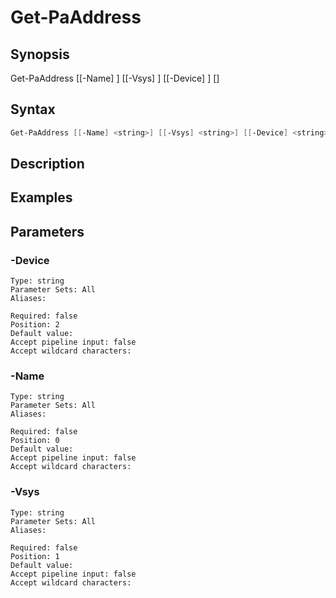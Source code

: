 # Get-PaAddress

## Synopsis


Get-PaAddress [[-Name] <string>] [[-Vsys] <string>] [[-Device] <string>] [<CommonParameters>]


## Syntax


```powershell
Get-PaAddress [[-Name] <string>] [[-Vsys] <string>] [[-Device] <string>] 
```

## Description


## Examples

## Parameters

### -Device


```asciidoc
Type: string
Parameter Sets: All
Aliases: 

Required: false
Position: 2
Default value: 
Accept pipeline input: false
Accept wildcard characters: 
```
### -Name


```asciidoc
Type: string
Parameter Sets: All
Aliases: 

Required: false
Position: 0
Default value: 
Accept pipeline input: false
Accept wildcard characters: 
```
### -Vsys


```asciidoc
Type: string
Parameter Sets: All
Aliases: 

Required: false
Position: 1
Default value: 
Accept pipeline input: false
Accept wildcard characters: 
```
